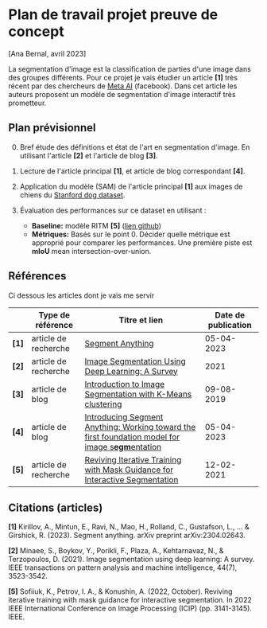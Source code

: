 # Plan de travail projet preuve de concept 

[Ana Bernal, avril 2023]

La segmentation d'image est la classification de parties d'une image dans des groupes différents. Pour ce projet je vais étudier un article **[1]** très récent par des chercheurs de [Meta AI](https://ai.facebook.com/) (facebook). Dans cet article les auteurs proposent un modèle de segmentation d'image interactif très prometteur.

## Plan prévisionnel

0. Bref étude des définitions et état de l'art en segmentation d'image. En utilisant l'article **[2]** et l'article de blog **[3]**.
   
1. Lecture de l'article principal **[1]**, et article de blog correspondant **[4]**.
   
2. Application du modèle (SAM) de l'article principal **[1]** aux images de chiens du [Stanford dog dataset](vision.stanford.edu/aditya86/ImageNetDogs/).
   
3. Évaluation des performances sur ce dataset en utilisant :
    * **Baseline:** modèle RITM **[5]** ([lien github](https://github.com/SamsungLabs/ritm_interactive_segmentation))
    * **Métriques:** Basés sur le point 0. Décider quelle métrique est approprié pour comparer les performances. Une première piste est **mIoU** mean intersection-over-union.

## Références 

Ci dessous les articles dont je vais me servir 

|   |Type de référence | Titre et lien | Date de publication |
|---|---|---|---|
|**[1]**| article de recherche | [Segment Anything](https://arxiv.org/abs/2304.02643) | 05-04-2023 |
|**[2]**| article de recherche | [Image Segmentation Using Deep Learning: A Survey](https://arxiv.org/abs/2001.05566) | 2021 | 
|**[3]**| article de blog | [Introduction to Image Segmentation with K-Means clustering](https://www.kdnuggets.com/2019/08/introduction-image-segmentation-k-means-clustering.html) | 09-08-2019 | 
|**[4]**| article de blog |[Introducing Segment Anything: Working toward the first foundation model for image s**egm**entation](https://ai.facebook.com/blog/segment-anything-foundation-model-image-segmentation/) | 05-04-2023 | 
|**[5]**| article de recherche| [Reviving Iterative Training with Mask Guidance for Interactive Segmentation](https://arxiv.org/abs/2102.06583) | 12-02-2021 | 
## Citations (articles)

**[1]** Kirillov, A., Mintun, E., Ravi, N., Mao, H., Rolland, C., Gustafson, L., ... & Girshick, R. (2023). Segment anything. arXiv preprint arXiv:2304.02643.

**[2]** Minaee, S., Boykov, Y., Porikli, F., Plaza, A., Kehtarnavaz, N., & Terzopoulos, D. (2021). Image segmentation using deep learning: A survey. IEEE transactions on pattern analysis and machine intelligence, 44(7), 3523-3542.

**[5]** Sofiiuk, K., Petrov, I. A., & Konushin, A. (2022, October). Reviving iterative training with mask guidance for interactive segmentation. In 2022 IEEE International Conference on Image Processing (ICIP) (pp. 3141-3145). IEEE.
